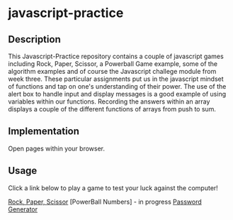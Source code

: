 # javascript-practice

## Description
This Javascript-Practice repository contains a couple of javascript games including Rock, Paper, Scissor, a Powerball Game example, some of the algorithm examples and of course the Javascript challege module from week three.  These particular assignments put us in the javascript mindset of functions and tap on one's understanding of their power. The use of the alert box to handle input and display messages is a good example of using variables within our functions.  Recording the answers within an array displays a couple of the different functions of arrays from push to sum.


## Implementation

Open pages within your browser.  


## Usage
 Click a link below to play a game to test your luck against the computer! 

 [Rock, Paper, Scissor](https://moebirdie.github.io/javascript-practice/rock-paper-scissor/index.html)
 [PowerBall Numbers] - in progress
 [Password Generator](https://moebirdie.github.io/javascript-practice/password-generator/index.html)

